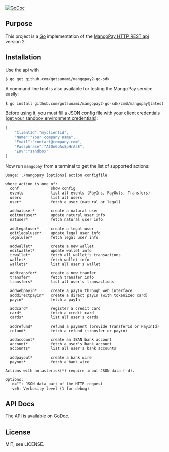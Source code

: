 [![GoDoc](https://godoc.org/github.com/gotsunami/mangopay2-go-sdk?status.svg)](https://godoc.org/github.com/gotsunami/mangopay2-go-sdk)

## Purpose

This project is a [Go](http://www.golang.org) implementation of the [MangoPay HTTP REST api](http://www.mangopay.com/) version 2.

## Installation

Use the api with
```bash
$ go get github.com/gotsunami/mangopay2-go-sdk
```

A command line tool is also available for testing the MangoPay service easily:
```bash
$ go install github.com/gotsunami/mangopay2-go-sdk/cmd/mangopay@latest
```

Before using it, you must fill a JSON config file with your client credentials ([get your sandbox environment credentials](http://docs.mangopay.com/api-references/sandbox-credentials/)):
```go
{
    "ClientId":"myclientid",
    "Name":"Your company name",
    "Email":"contact@company.com",
    "Passphrase":"AlOnGpAsSpHrAsE",
    "Env":"sandbox"
}
```

Now run `mangopay` from a terminal to get the list of supported actions:
```
Usage: ./mangopay [options] action configfile
 
where action is one of: 
  conf              show config
  events            list all events (PayIns, PayOuts, Transfers)
  users             list all users
  user*             fetch a user (natural or legal)

  addnatuser*       create a natural user
  editnatuser*      update natural user info
  natuser*          fetch natural user info

  addlegaluser*     create a legal user
  editlegaluser*    update legal user info
  legaluser*        fetch legal user info

  addwallet*        create a new wallet
  editwallet*       update wallet info
  trwallet*         fetch all wallet's transactions
  wallet*           fetch wallet info
  wallets*          list all user's wallet

  addtransfer*      create a new tranfer
  transfer*         fetch transfer info
  transfers*        list all user's transactions

  addwebpayin*      create a payIn through web interface
  adddirectpayin*   create a direct payIn (with tokenized card)
  payin*            fetch a payIn

  addcard*          register a credit card
  card*             fetch a credit card
  cards*            list all user's cards

  addrefund*        refund a payment (provide TransferId or PayInId)
  refund*           fetch a refund (transfer or payin)

  addaccount*       create an IBAN bank account
  account*          fetch a user's bank account
  accounts*         list all user's bank accounts

  addpayout*        create a bank wire
  payout*           fetch a bank wire

Actions with an asterisk(*) require input JSON data (-d).

Options:
  -d="": JSON data part of the HTTP request
  -v=0: Verbosity level (1 for debug)
```

## API Docs

The API is available on [GoDoc](http://godoc.org/github.com/gotsunami/mangopay2-go-sdk).

## License

MIT, see LICENSE.
